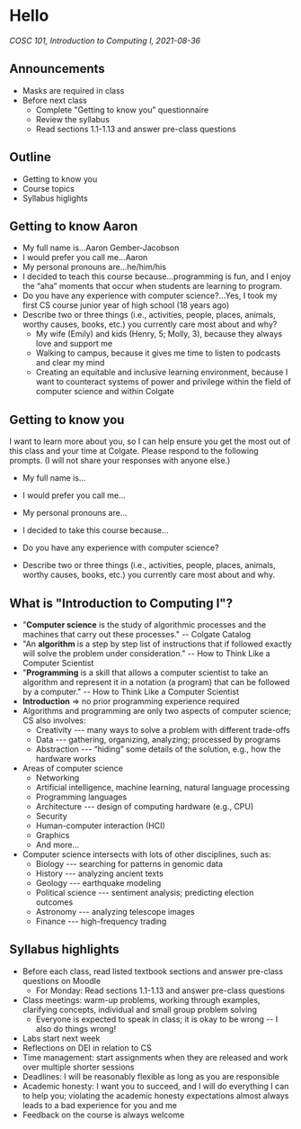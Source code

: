 # Hello
_COSC 101, Introduction to Computing I, 2021-08-36_

## Announcements
* Masks are required in class
* Before next class
    * Complete "Getting to know you" questionnaire
    * Review the syllabus
    * Read sections 1.1-1.13 and answer pre-class questions

## Outline
* Getting to know you
* Course topics
* Syllabus higlights

## Getting to know Aaron
* My full name is...Aaron Gember-Jacobson
* I would prefer you call me...Aaron
* My personal pronouns are...he/him/his
* I decided to teach this course because...programming is fun, and I enjoy the “aha” moments that occur when students are learning to program.
* Do you have any experience with computer science?...Yes, I took my first CS course junior year of high school (18 years ago)
* Describe two or three things (i.e., activities, people, places, animals, worthy causes, books, etc.) you currently care most about and why?
    * My wife (Emily) and kids (Henry, 5; Molly, 3), because they always love and support me
    * Walking to campus, because it gives me time to listen to podcasts and clear my mind
    * Creating an equitable and inclusive learning environment, because I want to counteract systems of power and privilege within the field of computer science and within Colgate

## Getting to know you

I want to learn more about you, so I can help ensure you get the most out of this class and your time at Colgate. Please respond to the following prompts. (I will not share your responses with anyone else.)
* My full name is...

* I would prefer you call me...

* My personal pronouns are...

* I decided to take this course because...

* Do you have any experience with computer science?

* Describe two or three things (i.e., activities, people, places, animals, worthy causes, books, etc.) you currently care most about and why.

## What is "Introduction to Computing I"?
* "**Computer science** is the study of algorithmic processes and the machines that carry out these processes." -- Colgate Catalog
* "An **algorithm** is a step by step list of instructions that if followed exactly will solve the problem under consideration."  -- How to Think Like a Computer Scientist
* "**Programming** is a skill that allows a computer scientist to take an algorithm and represent it in a notation (a program) that can be followed by a computer."  -- How to Think Like a Computer Scientist
* **Introduction** ⇒ no prior programming experience required
* Algorithms and programming are only two aspects of computer science; CS also involves:
    * Creativity --- many ways to solve a problem with different trade-offs
    * Data --- gathering, organizing, analyzing; processed by programs
    * Abstraction --- “hiding” some details of the solution, e.g., how the hardware works
* Areas of computer science
    * Networking
    * Artificial intelligence, machine learning, natural language processing
    * Programming languages
    * Architecture --- design of computing hardware (e.g., CPU)
    * Security
    * Human-computer interaction (HCI)
    * Graphics
    * And more...
* Computer science intersects with lots of other disciplines, such as:
    * Biology --- searching for patterns in genomic data
    * History --- analyzing ancient texts
    * Geology --- earthquake modeling
    * Political science --- sentiment analysis; predicting election outcomes
    * Astronomy --- analyzing telescope images
    * Finance --- high-frequency trading

## Syllabus highlights
* Before each class, read listed textbook sections and answer pre-class questions on Moodle
    * For Monday: Read sections 1.1-1.13 and answer pre-class questions
* Class meetings: warm-up problems, working through examples, clarifying concepts, individual and small group problem solving  
    * Everyone is expected to speak in class; it is okay to be wrong -- I also do things wrong!
* Labs start next week
* Reflections on DEI in relation to CS
* Time management: start assignments when they are released and work over multiple shorter sessions
* Deadlines: I will be reasonably flexible as long as you are responsible
* Academic honesty: I want you to succeed, and I will do everything I can to help you; violating the academic honesty expectations almost always leads to a bad experience for you and me
* Feedback on the course is always welcome
